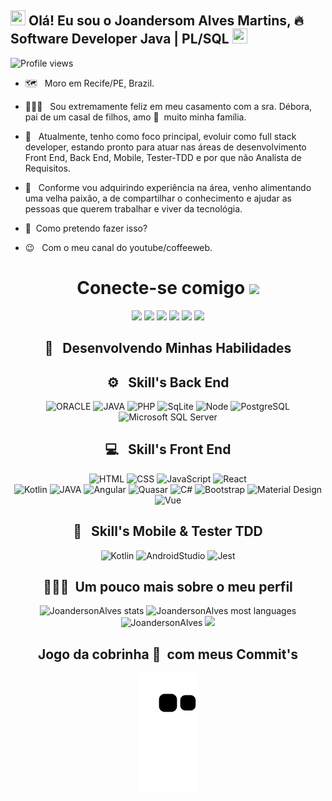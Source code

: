 
## <img src="https://github.com/TheDudeThatCode/TheDudeThatCode/blob/master/Assets/Earth.gif" width="24px" height="24px"> Olá! Eu sou o Joandersom Alves Martins, 🔥&nbsp; Software Developer Java | PL/SQL <img src="https://github.com/TheDudeThatCode/TheDudeThatCode/blob/master/Assets/Hi.gif" width="24px" height="24px">

<p align="left"> <img src="https://komarev.com/ghpvc/?username=JoandersonAlvesMartins&color=993399" alt="Profile views" /> </p>

- 🗺️ &nbsp; Moro em Recife/PE, Brazil.
- 👩‍👧‍👦 &nbsp; Sou extremamente feliz em meu casamento com a sra. Débora, pai de um casal de filhos, amo 💚 &nbsp;muito minha família.

- 🚀 &nbsp; Atualmente, tenho como foco principal, evoluir como full stack developer, estando pronto para atuar nas áreas de desenvolvimento Front End, Back End, Mobile, Tester-TDD e por que não Analista de Requisitos.
- 💚 &nbsp; Conforme vou adquirindo experiência na área, venho alimentando uma velha paixão, a de compartilhar o conhecimento e ajudar as pessoas que querem trabalhar e viver da tecnológia.
- 🤔 &nbsp;Como pretendo fazer isso?
- 😉 &nbsp; Com o meu canal do youtube/coffeeweb.

<div align="center">
<h1> Conecte-se comigo <img src="https://github.com/TheDudeThatCode/TheDudeThatCode/blob/master/Assets/Handshake.gif" height="52px"></h1>
  
<a href="#" ></a><img src="https://img.shields.io/website/http/monip.org.svg">
<a href="https://www.instagram.com/joandersonalvesmartins/"><img src="https://img.shields.io/badge/-instagram-E4405F?style=for-the-badge&logo=instagram&logoColor=white" target="_blank"></a>
<a href="https://www.linkedin.com/in/joandersonalvesmartins/"><img src="https://img.shields.io/badge/-linkedin-0077B5?style=for-the-badge&logo=linkedin&logoColor=white" target="_blank"></a>
<a href="https://www.youtube.com/channel/UCYlcXMwp5CEoG22KxV4aqmQ/"><img src="https://img.shields.io/badge/-youtube-FF0000?style=for-the-badge&logo=youtube&logoColor=white" target="_blank"></a>
<a href="mailto:joandersonmartins2013@gmail.com/"><img src="https://img.shields.io/badge/Gmail-D14836?style=for-the-badge&logo=gmail&logoColor=white" target="_blank"></a>
<a href="https://api.whatsapp.com/send?1=pt_br&phone=5581985456283" target="_blank"><img src="https://img.shields.io/badge/Whatsapp-00b53e?style=for-the-badge&logo=Whatsapp&logoColor=white" target="_blank"/></a>
</div>

<div  align="center"> 
<h2 align="center" > 📝 &nbsp; Desenvolvendo Minhas Habilidades </h2>

<div>
 <h2> ⚙️ &nbsp; Skill's Back End </h2>
 
![ORACLE](https://img.shields.io/badge/-ORACLE-333333?style=flat&logo=ORACLE&logoColor=ff0000)
![JAVA](https://img.shields.io/badge/-JAVA-333333?style=flat&logo=JAVA&logoColor=ff0000)
![PHP](https://img.shields.io/badge/-PHP-333333?style=flat&logo=php)
![SqLite](https://img.shields.io/badge/-SqLite-333333?style=flat&logo=sqlite&logoColor=1572B6)
![Node](https://img.shields.io/badge/-Node.JS-333333?style=flat&logo=node.js)
![PostgreSQL](https://img.shields.io/badge/-PostgreSQL-333333?style=flat&logo=postgresql)  
![Microsoft SQL Server](https://img.shields.io/badge/-MicrosoftSQLServer-333333?style=flat&logo=MicrosoftSQLServer&logoColor=f6513f)     

</div>

<div>
<h2> 💻 &nbsp; Skill's Front End </h2>
 
![HTML](https://img.shields.io/badge/-HTML-333333?style=flat&logo=HTML5)
![CSS](https://img.shields.io/badge/-CSS-333333?style=flat&logo=CSS3&logoColor=1572B6)
![JavaScript](https://img.shields.io/badge/-JavaScript-333333?style=flat&logo=javascript)
![React](https://img.shields.io/badge/-React.JS-333333?style=flat&logo=react)
 <br>
![Kotlin](https://img.shields.io/badge/-Kotlin-333333?style=flat&logo=kotlin&logoColor=E535AB)
![JAVA](https://img.shields.io/badge/-JAVA-333333?style=flat&logo=JAVA&logoColor=ff0000)
![Angular](https://img.shields.io/badge/-Angular-333333?style=flat&logo=angular&logoColor=ff0000)
![Quasar](https://img.shields.io/badge/-Quasar-333333?style=flat&logo=quasar&logoColor=1572B6)
![C#](https://img.shields.io/badge/-Csharp.Net-333333?style=flat&logo=.net&logoColor=E535AB)
![Bootstrap](https://img.shields.io/badge/-Bootstrap-333333?style=flat&logo=bootstrap&logoColor=1572B6)
![Material Design](https://img.shields.io/badge/-MaterialDesign-333333?style=flat&logo=materialdesign&logoColor=E535AB)
![Vue](https://img.shields.io/badge/-Vue.JS-333333?style=flat&logo=vue.js)
</div>

<div>
<h2> 📱 &nbsp; Skill's Mobile & Tester TDD </h2>
  
![Kotlin](https://img.shields.io/badge/-Kotlin-333333?style=flat&logo=kotlin&logoColor=E535AB)
![AndroidStudio](https://img.shields.io/badge/-AndroidStudio-333333?style=flat&logo=AndroidStudio)
![Jest](https://img.shields.io/badge/-Jest-333333?style=flat&logo=jest&logoColor=E535AB)
  
</div>

<div align="center">
<h2>👨🏻‍💻 &nbsp;Um pouco mais sobre o meu perfil </h2>

<p align="center">
<img width="530em" src="https://github-readme-stats.vercel.app/api?username=joandersonalvesmartins&show_icons=true&theme=vision-friendly-dark" alt="JoandersonAlves stats"/>
<img width="530em" src="https://github-readme-stats.vercel.app/api/top-langs/?username=joandersonalvesmartins&layout=compact&langs_count=8&show_icons=true&theme=vision-friendly-dark" alt="JoandersonAlves most languages"/>
<img width="530em" src="https://github-readme-streak-stats.herokuapp.com/?user=joandersonalvesmartins&theme=dark" alt="JoandersonAlves" />
<img width="730em" src="https://activity-graph.herokuapp.com/graph?username=joandersonalvesmartins&theme=react-dark&bg_color=20232a&hide_border=true"/>
  </p>
 <h2> Jogo da cobrinha 🐍 &nbsp;com meus Commit's </h2>
  
![Snake animation](https://github.com/joandersonalvesmartins/joandersonalvesmartins/blob/output/github-contribution-grid-snake.svg)

</div>
